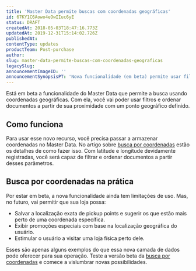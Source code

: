 ```yaml
---
title: 'Master Data permite buscas com coordenadas geográficas'
id: 67KY1C6Aowo4eOwIIuc6yE
status: DRAFT
createdAt: 2018-05-03T18:47:16.773Z
updatedAt: 2019-12-31T15:14:02.726Z
publishedAt: 
contentType: updates
productTeam: Post-purchase
author: 
slug: master-data-permite-buscas-com-coordenadas-geograficas
legacySlug: 
announcementImageID: ''
announcementSynopsisPT: 'Nova funcionalidade (em beta) permite usar filtros e ordenar documentos com base na posição geográfica.'
---
```


Está em beta a funcionalidade do Master Data que permite a busca usando coordenadas geográficas. Com ela, você vai poder usar filtros e ordenar documentos a partir de sua proximidade com um ponto geográfico definido.


## Como funciona
Para usar esse novo recurso, você precisa passar a armazenar coordenadas no Master Data. No artigo sobre [busca por coordenadas](/pt/tutorial/busca-por-geocoordenadas) estão os detalhes de como fazer isso. Com latitude e longitude devidamente registradas, você será capaz de filtrar e ordenar documentos a partir desses parâmetros.


## Busca por coordenadas na prática
Por estar em beta, a nova funcionalidade ainda tem limitações de uso. Mas, no futuro, vai permitir que sua loja possa: 
- Salvar a localização exata de pickup points e sugerir os que estão mais perto de uma coordenada específica.
- Exibir promoções especiais com base na localização geográfica do usuário.
- Estimular o usuário a visitar uma loja física perto dele.

Esses são apenas alguns exemplos do que essa nova camada de dados pode oferecer para sua operação. Teste a versão beta da [busca por coordenadas](/pt/tutorial/busca-por-geocoordenadas) e comece a vislumbrar novas possibilidades.
